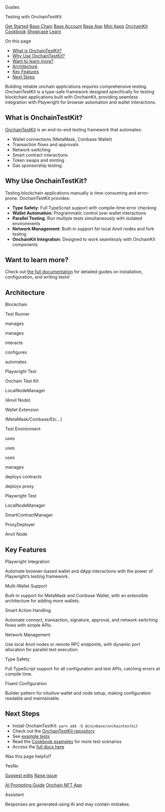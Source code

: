 Guides

Testing with OnchainTestKit

[Get Started](https://docs.base.org/get-started/base) [Base Chain](https://docs.base.org/base-chain/quickstart/why-base) [Base Account](https://docs.base.org/base-account/overview/what-is-base-account) [Base App](https://docs.base.org/base-app/introduction/beta-faq) [Mini Apps](https://docs.base.org/mini-apps/overview) [OnchainKit](https://docs.base.org/onchainkit/getting-started) [Cookbook](https://docs.base.org/cookbook/onboard-any-user) [Showcase](https://docs.base.org/showcase) [Learn](https://docs.base.org/learn/welcome)

On this page

- [What is OnchainTestKit?](https://docs.base.org/onchainkit/guides/testing-with-onchaintestkit#what-is-onchaintestkit%3F)
- [Why Use OnchainTestKit?](https://docs.base.org/onchainkit/guides/testing-with-onchaintestkit#why-use-onchaintestkit%3F)
- [Want to learn more?](https://docs.base.org/onchainkit/guides/testing-with-onchaintestkit#want-to-learn-more%3F)
- [Architecture](https://docs.base.org/onchainkit/guides/testing-with-onchaintestkit#architecture)
- [Key Features](https://docs.base.org/onchainkit/guides/testing-with-onchaintestkit#key-features)
- [Next Steps](https://docs.base.org/onchainkit/guides/testing-with-onchaintestkit#next-steps)

Building reliable onchain applications requires comprehensive testing. OnchainTestKit is a type-safe framework designed specifically for testing blockchain applications built with OnchainKit, providing seamless integration with Playwright for browser automation and wallet interactions.

## [​](https://docs.base.org/onchainkit/guides/testing-with-onchaintestkit\#what-is-onchaintestkit%3F)  What is OnchainTestKit?

[OnchainTestKit](https://github.com/coinbase/onchaintestkit) is an end-to-end testing framework that automates:

- Wallet connections (MetaMask, Coinbase Wallet)
- Transaction flows and approvals
- Network switching
- Smart contract interactions
- Token swaps and minting
- Gas sponsorship testing

## [​](https://docs.base.org/onchainkit/guides/testing-with-onchaintestkit\#why-use-onchaintestkit%3F)  Why Use OnchainTestKit?

Testing blockchain applications manually is time-consuming and error-prone. OnchainTestKit provides:

- **Type Safety**: Full TypeScript support with compile-time error checking
- **Wallet Automation**: Programmatic control over wallet interactions
- **Parallel Testing**: Run multiple tests simultaneously with isolated environments
- **Network Management**: Built-in support for local Anvil nodes and fork testing
- **OnchainKit Integration**: Designed to work seamlessly with OnchainKit components

## [​](https://docs.base.org/onchainkit/guides/testing-with-onchaintestkit\#want-to-learn-more%3F)  Want to learn more?

Check out [the full documentation](https://onchaintestkit.xyz/) for detailed guides on installation, configuration, and writing tests!

## [​](https://docs.base.org/onchainkit/guides/testing-with-onchaintestkit\#architecture)  Architecture

Blockchain

Test Runner

manages

manages

interacts

configures

automates

Playwright Test

Onchain Test Kit

LocalNodeManager

(Anvil Node)

Wallet Extension

(MetaMask/Coinbase/Etc...)

Test Environment

uses

uses

uses

manages

deploys contracts

deploys proxy

Playwright Test

LocalNodeManager

SmartContractManager

ProxyDeployer

Anvil Node

## [​](https://docs.base.org/onchainkit/guides/testing-with-onchaintestkit\#key-features)  Key Features

Playwright Integration

Automate browser-based wallet and dApp interactions with the power of Playwright’s testing framework.

Multi-Wallet Support

Built-in support for MetaMask and Coinbase Wallet, with an extensible architecture for adding more wallets.

Smart Action Handling

Automate connect, transaction, signature, approval, and network switching flows with simple APIs.

Network Management

Use local Anvil nodes or remote RPC endpoints, with dynamic port allocation for parallel test execution.

Type Safety

Full TypeScript support for all configuration and test APIs, catching errors at compile time.

Fluent Configuration

Builder pattern for intuitive wallet and node setup, making configuration readable and maintainable.

## [​](https://docs.base.org/onchainkit/guides/testing-with-onchaintestkit\#next-steps)  Next Steps

- Install OnchainTestKit: `yarn add -D @coinbase/onchaintestkit`
- Check out the [OnchainTestKit repository](https://github.com/coinbase/onchaintestkit)
- See [example tests](https://github.com/coinbase/onchaintestkit/tree/master/example/frontend/e2e)
- Read the [Cookbook examples](https://docs.base.org/cookbook/testing-onchain-apps) for more test scenarios
- Access the [full docs here](https://onchaintestkit.xyz/)

Was this page helpful?

YesNo

[Suggest edits](https://github.com/base/docs/edit/master/docs/onchainkit/guides/testing-with-onchaintestkit.mdx) [Raise issue](https://github.com/base/docs/issues/new?title=Issue%20on%20docs&body=Path:%20/onchainkit/guides/testing-with-onchaintestkit)

[AI Prompting Guide](https://docs.base.org/onchainkit/guides/ai-prompting-guide) [Onchain NFT App](https://docs.base.org/onchainkit/templates/onchain-nft-app)

Assistant

Responses are generated using AI and may contain mistakes.